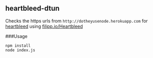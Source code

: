 heartbleed-dtun
---------------

Checks the https urls from `http://dotheyusenode.herokuapp.com` for
[heartbleed](http://heartbleed.com/) using [filipp.io/Heartbleed](https://github.com/FiloSottile/Heartbleed)


###Usage

```
npm install
node index.js
```

